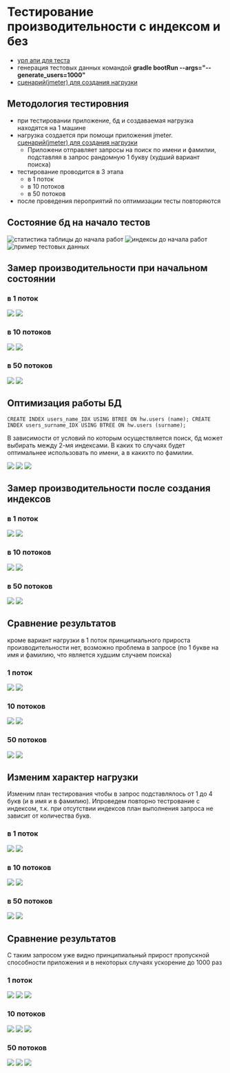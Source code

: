 # Тестирование производительности с индексом и без

* [урл апи для теста](http://localhost:8080/swagger-ui/index.html#/user/userSearchGet)
* генерация тестовых данных командой __gradle bootRun --args="--generate_users=1000"__
* [сценарий(jmeter) для создания нагрузки](./search_dos.jmx)

## Методология тестировния

* при тестировании приложение, бд и создаваемая нагрузка находятся на 1 машине
* нагрузка создается при помощи приложения jmeter. [сценарий(jmeter) для создания нагрузки](./search_dos.jmx)
    * Приложени отправляет запросы на поиск по имени и фамилии, подставляя в запрос рандомную 1 букву (худший вариант
      поиска)
* тестирование проводится в 3 этапа
    * в 1 поток
    * в 10 потоков
    * в 50 потоков
* после проведения пероприятий по оптимизации тесты повторяются

## Состояние бд на начало тестов

![статистика таблицы до начала работ](./table_stats_before.png "статистика таблицы до начала работ")
![индексы до начала работ](./table_index_before.png "индексы таблицы до начала работ")
![пример тестовых данных](./table_data_before.png "пример тестовых данных")

## Замер производительности при начальном состоянии

### в 1 поток

![](./graph_1_before.png)
![](./aggregate_1_before.png)

### в 10 потоков

![](./graph_10_before.png)
![](./aggregate_10_before.png)

### в 50 потоков

![](./graph_50_before.png)
![](./aggregate_50_before.png)

## Оптимизация работы БД

`CREATE INDEX users_name_IDX USING BTREE ON hw.users (name);
CREATE INDEX users_surname_IDX USING BTREE ON hw.users (surname);`

В зависимости от условий по которым осуществляется поиск, бд может выбирать между 2-мя индексами. В каких то случаях
будет оптимальнее использовать по имени, а в какихто по фамилии.

![](./explain_after.png)
![](./explain_after_2.png)
![](./explain_after_3.png)

## Замер производительности после создания индексов

### в 1 поток

![](./graph_1_after.png)
![](./aggregate_1_after.png)

### в 10 потоков

![](./graph_10_after.png)
![](./aggregate_10_after.png)

### в 50 потоков

![](./graph_50_after.png)
![](./aggregate_50_after.png)

## Сравнение результатов

кроме вариант нагрузки в 1 поток принципиального прироста производительности нет, возможно проблема в запросе (по 1
букве на имя и фамилию, что является худшим случаем поиска)

### 1 поток

![](./aggregate_1_before.png)
![](./aggregate_1_after.png)

### 10 потоков

![](./aggregate_10_before.png)
![](./aggregate_10_after.png)

### 50 потоков

![](./aggregate_10_before.png)
![](./aggregate_10_after.png)

## Изменим характер нагрузки

Изменим план тестирования чтобы в запрос подставлялось от 1 до 4 букв (и в имя и в фамилию). Ипроведем повторно
тестрование с индексом, т.к. при отсутствии индексов план выполнения запроса не зависит от количества букв.

### в 1 поток

![](./graph_1_after_2.png)
![](./aggregate_1_after_2.png)

### в 10 потоков

![](./graph_10_after_2.png)
![](./aggregate_10_after_2.png)

### в 50 потоков

![](./graph_50_after_2.png)
![](./aggregate_50_after_2.png)

## Сравнение результатов

С таким запросом уже видно принципиальный прирост пропускной способности приложения и в некоторых случаях ускорение до
1000 раз

### 1 поток

![](./aggregate_1_before.png)
![](./aggregate_1_after.png)
![](./aggregate_1_after_2.png)

### 10 потоков

![](./aggregate_10_before.png)
![](./aggregate_10_after.png)
![](./aggregate_10_after_2.png)

### 50 потоков

![](./aggregate_10_before.png)
![](./aggregate_10_after.png)
![](./aggregate_10_after_2.png)